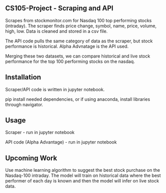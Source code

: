 ## CS105-Project - Scraping and API

Scrapes from stockmonitor.com for Nasdaq 100 top performing stocks (intraday). 
The scraper finds price change, symbol, name, price, volume, high, low. Data is cleaned and
stored in a csv file.

The API code pulls the same category of data as the scraper, but stock performance is historical. 
Alpha Advnatage is the API used.

Merging these two datasets, we can compare historical and live stock performance for the top 100 
performing stocks on the nasdaq. 

## Installation

Scraper/API code is written in jupyter notebook. 

pip install needed dependencies, or if using anaconda, 
install libraries through navigator.

## Usage

Scraper - run in jupyter notebook

API code (Alpha Advantage) - run in jupyter notebook

## Upcoming Work

Use machine learning algorithm to suggest the best stock purchase on the Nasdaq-100 intraday. 
The model will train on historical data where the best performer of each day is known and then
the model will infer on live stock data.

